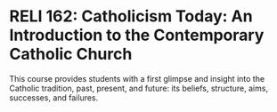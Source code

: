# RELI 162: Catholicism Today: An Introduction to the Contemporary Catholic Church

This course provides students with a first glimpse and insight into the Catholic tradition, past, present, and future: its beliefs, structure, aims, successes, and failures.